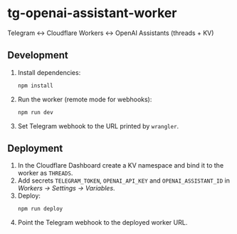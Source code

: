 # tg-openai-assistant-worker

Telegram ↔ Cloudflare Workers ↔ OpenAI Assistants (threads + KV)

## Development
1. Install dependencies:
   ```sh
   npm install
   ```
2. Run the worker (remote mode for webhooks):
   ```sh
   npm run dev
   ```
3. Set Telegram webhook to the URL printed by `wrangler`.

## Deployment
1. In the Cloudflare Dashboard create a KV namespace and bind it to the worker as `THREADS`.
2. Add secrets `TELEGRAM_TOKEN`, `OPENAI_API_KEY` and `OPENAI_ASSISTANT_ID` in *Workers → Settings → Variables*.
3. Deploy:
   ```sh
   npm run deploy
   ```
4. Point the Telegram webhook to the deployed worker URL.
